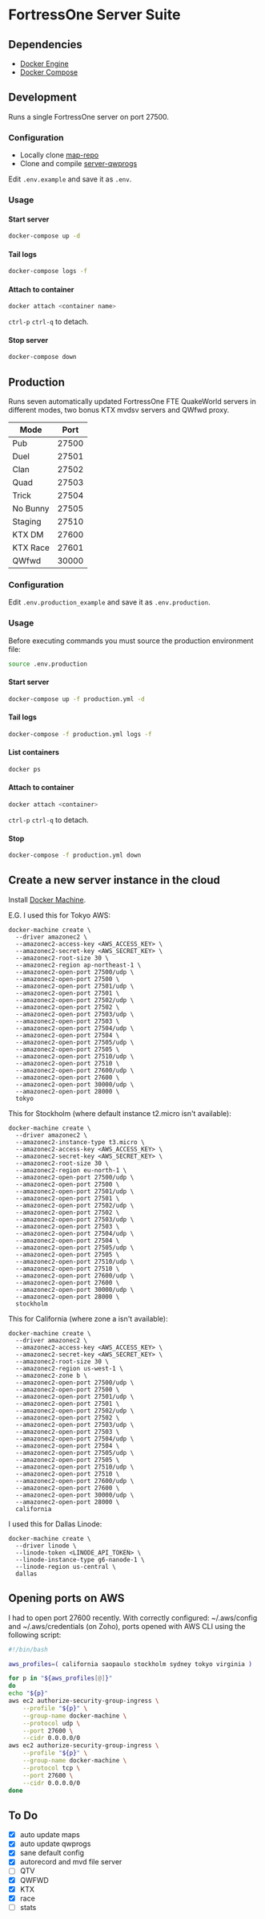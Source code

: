 # FortressOne Server Suite

## Dependencies

- [Docker Engine](https://docs.docker.com/compose/install/)
- [Docker Compose](https://docs.docker.com/compose/install/)


## Development

Runs a single FortressOne server on port 27500.


### Configuration

- Locally clone [map-repo](https://github.com/FortressOne/map-repo)
- Clone and compile [server-qwprogs](https://github.com/FortressOne/server-qwprogs)

Edit `.env.example` and save it as `.env`.


### Usage

#### Start server

```sh
docker-compose up -d
```


#### Tail logs

```sh
docker-compose logs -f
```


#### Attach to container

```sh
docker attach <container name>
```

`ctrl-p` `ctrl-q` to detach.


#### Stop server

```sh
docker-compose down
```


## Production

Runs seven automatically updated FortressOne FTE QuakeWorld servers in different modes, two bonus KTX mvdsv servers and QWfwd proxy.

| Mode     | Port  |
| -------  | ----- |
| Pub      | 27500 |
| Duel     | 27501 |
| Clan     | 27502 |
| Quad     | 27503 |
| Trick    | 27504 |
| No Bunny | 27505 |
| Staging  | 27510 |
| KTX DM   | 27600 |
| KTX Race | 27601 |
| QWfwd    | 30000 |


### Configuration

Edit `.env.production_example` and save it as `.env.production`.


### Usage

Before executing commands you must source the production environment file:

```sh
source .env.production
```


#### Start server

```sh
docker-compose up -f production.yml -d
```


#### Tail logs

```sh
docker-compose -f production.yml logs -f
```


#### List containers

```sh
docker ps
```


#### Attach to container

```sh
docker attach <container>
```

`ctrl-p` `ctrl-q` to detach.


#### Stop

```sh
docker-compose -f production.yml down
```


## Create a new server instance in the cloud

Install [Docker Machine](https://docs.docker.com/v17.09/machine/install-machine/).

E.G. I used this for Tokyo AWS:
```
docker-machine create \
  --driver amazonec2 \
  --amazonec2-access-key <AWS_ACCESS_KEY> \
  --amazonec2-secret-key <AWS_SECRET_KEY> \
  --amazonec2-root-size 30 \
  --amazonec2-region ap-northeast-1 \
  --amazonec2-open-port 27500/udp \
  --amazonec2-open-port 27500 \
  --amazonec2-open-port 27501/udp \
  --amazonec2-open-port 27501 \
  --amazonec2-open-port 27502/udp \
  --amazonec2-open-port 27502 \
  --amazonec2-open-port 27503/udp \
  --amazonec2-open-port 27503 \
  --amazonec2-open-port 27504/udp \
  --amazonec2-open-port 27504 \
  --amazonec2-open-port 27505/udp \
  --amazonec2-open-port 27505 \
  --amazonec2-open-port 27510/udp \
  --amazonec2-open-port 27510 \
  --amazonec2-open-port 27600/udp \
  --amazonec2-open-port 27600 \
  --amazonec2-open-port 30000/udp \
  --amazonec2-open-port 28000 \
  tokyo
```

This for Stockholm (where default instance t2.micro isn't available):
```
docker-machine create \
  --driver amazonec2 \
  --amazonec2-instance-type t3.micro \
  --amazonec2-access-key <AWS_ACCESS_KEY> \
  --amazonec2-secret-key <AWS_SECRET_KEY> \
  --amazonec2-root-size 30 \
  --amazonec2-region eu-north-1 \
  --amazonec2-open-port 27500/udp \
  --amazonec2-open-port 27500 \
  --amazonec2-open-port 27501/udp \
  --amazonec2-open-port 27501 \
  --amazonec2-open-port 27502/udp \
  --amazonec2-open-port 27502 \
  --amazonec2-open-port 27503/udp \
  --amazonec2-open-port 27503 \
  --amazonec2-open-port 27504/udp \
  --amazonec2-open-port 27504 \
  --amazonec2-open-port 27505/udp \
  --amazonec2-open-port 27505 \
  --amazonec2-open-port 27510/udp \
  --amazonec2-open-port 27510 \
  --amazonec2-open-port 27600/udp \
  --amazonec2-open-port 27600 \
  --amazonec2-open-port 30000/udp \
  --amazonec2-open-port 28000 \
  stockholm
```

This for California (where zone a isn't available):
```
docker-machine create \
  --driver amazonec2 \
  --amazonec2-access-key <AWS_ACCESS_KEY> \
  --amazonec2-secret-key <AWS_SECRET_KEY> \
  --amazonec2-root-size 30 \
  --amazonec2-region us-west-1 \
  --amazonec2-zone b \
  --amazonec2-open-port 27500/udp \
  --amazonec2-open-port 27500 \
  --amazonec2-open-port 27501/udp \
  --amazonec2-open-port 27501 \
  --amazonec2-open-port 27502/udp \
  --amazonec2-open-port 27502 \
  --amazonec2-open-port 27503/udp \
  --amazonec2-open-port 27503 \
  --amazonec2-open-port 27504/udp \
  --amazonec2-open-port 27504 \
  --amazonec2-open-port 27505/udp \
  --amazonec2-open-port 27505 \
  --amazonec2-open-port 27510/udp \
  --amazonec2-open-port 27510 \
  --amazonec2-open-port 27600/udp \
  --amazonec2-open-port 27600 \
  --amazonec2-open-port 30000/udp \
  --amazonec2-open-port 28000 \
  california
```

I used this for Dallas Linode:
```
docker-machine create \
  --driver linode \
  --linode-token <LINODE_API_TOKEN> \
  --linode-instance-type g6-nanode-1 \
  --linode-region us-central \
  dallas
```


## Opening ports on AWS

I had to open port 27600 recently. With correctly configured: ~/.aws/config and ~/.aws/credentials (on Zoho), ports opened with AWS CLI using the following script:

```sh
#!/bin/bash

aws_profiles=( california saopaulo stockholm sydney tokyo virginia )

for p in "${aws_profiles[@]}"
do
echo "${p}"
aws ec2 authorize-security-group-ingress \
    --profile "${p}" \
    --group-name docker-machine \
    --protocol udp \
    --port 27600 \
    --cidr 0.0.0.0/0
aws ec2 authorize-security-group-ingress \
    --profile "${p}" \
    --group-name docker-machine \
    --protocol tcp \
    --port 27600 \
    --cidr 0.0.0.0/0
done
```


## To Do

- [x] auto update maps
- [x] auto update qwprogs
- [x] sane default config
- [x] autorecord and mvd file server
- [ ] QTV
- [x] QWFWD
- [x] KTX
- [x] race
- [ ] stats
